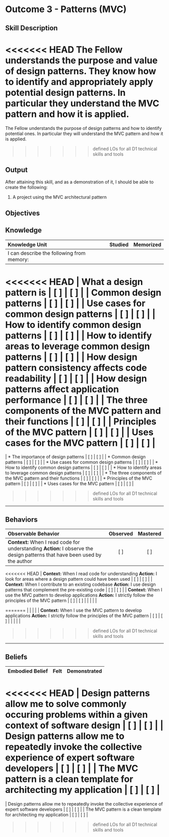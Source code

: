 # Outcome 3 - Patterns (MVC)

**Skill Description**
----------
<<<<<<< HEAD
The Fellow understands the purpose and value of design patterns. They know how to identify and appropriately apply potential design patterns. In particular they understand the MVC pattern and how it is applied.
=======
The Fellow understands the purpose of design patterns and how to identify potential ones.  In particular they will understand the MVC pattern and how it is applied.
>>>>>>> defined LOs for all D1 technical skills and tools


**Output**
----------
After attaining this skill, and as a demonstration of it, I should be able to create the following:

1. A project using the MVC architectural pattern


**Objectives**
----------
## **Knowledge**


| Knowledge Unit   |      Studied      | Memorized |
|:-------------|:------------------:|:--------:|
| I can describe the following from memory: | | |
<<<<<<< HEAD
| What a design pattern is | [ ] | [ ]  |
| Common design patterns | [ ] | [ ]  |
| Use cases for common design patterns | [ ] | [ ]  |
| How to identify common design patterns | [ ] | [ ]  |
| How to identify areas to leverage common design patterns | [ ] | [ ]  |
| How design pattern consistency affects code readability | [ ] | [ ]  |
| How design patterns affect application performance | [ ] | [ ]  |
| The three components of the MVC pattern and their functions | [ ] | [ ]  |
| Principles of the MVC pattern | [ ] | [ ]  |
| Uses cases for the MVC pattern | [ ] | [ ]  |
=======
| * The importance of design patterns | [ ] | [ ]  |
| * Common design patterns | [ ] | [ ]  |
| * Use cases for common design patterns | [ ] | [ ]  |
| * How to identify common design patterns | [ ] | [ ]  |
| * How to identify areas to leverage common design patterns | [ ] | [ ]  |
| * The three components of the MVC pattern and their functions | [ ] | [ ]  |
| * Principles of the MVC pattern | [ ] | [ ]  |
| * Uses cases for the MVC pattern | [ ] | [ ]  |
>>>>>>> defined LOs for all D1 technical skills and tools



----------


## **Behaviors**

| Observable Behavior   |      Observed      | Mastered |
|:-------------|:------------------:|:--------:|
| **Context:** When I read code for understanding **Action:** I observe the design patterns that have been used by the author | [ ] | [ ] |
<<<<<<< HEAD
| **Context:** When I read code for understanding **Action:** I look for areas where a design pattern could have been used | [ ] | [ ] |
| **Context:** When I contribute to an existing codebase **Action:** I use design patterns that complement the pre-existing code | [ ] | [ ] |
| **Context:** When I use the MVC pattern to develop applications **Action:** I strictly follow the principles of the MVC pattern | [ ] | [ ] |
| | | |

=======
| | | |
| **Context:** When I use the MVC pattern to develop applications **Action:** I strictly follow the principles of the MVC pattern | [ ] | [ ] |
| | | |



>>>>>>> defined LOs for all D1 technical skills and tools
----------


## **Beliefs**


| Embodied Belief   |      Felt      | Demonstrated |
|:-------------|:------------------:|:--------:|
<<<<<<< HEAD
| Design patterns allow me to solve commonly occuring problems within a given context of software design | [ ] | [ ] |
| Design patterns allow me to repeatedly invoke the collective experience of expert software developers | [ ] | [ ] |
| The MVC pattern is a clean template for architecting my application | [ ] | [ ] |
=======
| Design patterns allow me to repeatedly invoke the collective experience of expert software developers | [ ] | [ ] |
| The MVC pattern is a clean template for architecting my application | [ ] | [ ] |

>>>>>>> defined LOs for all D1 technical skills and tools

